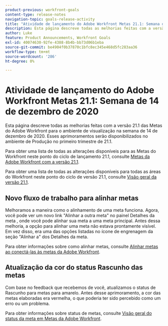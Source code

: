 ```yaml
---
product-previous: workfront-goals
content-type: release-notes
navigation-topic: goals-release-activity
title: "Atividade de lançamento do Adobe Workfront Metas 21.1: Semana de 14 de dezembro de 2020"
description: Esta página descreve todas as melhorias feitas com a versão 21.1 das Metas do Adobe Workfront para o ambiente de visualização na semana de 14 de dezembro de 2020. Esses aprimoramentos serão disponibilizados no ambiente de Produção no primeiro trimestre de 21.1.
author: Luke
feature: Product Announcements, Workfront Goals
exl-id: 40074630-92fe-4388-8b4b-bb73d06b1eba
source-git-commit: be4904f0b37870c1bfc8ec345e468d5fc283aa36
workflow-type: tm+mt
source-wordcount: '286'
ht-degree: 0%

---
```


# Atividade de lançamento do Adobe Workfront Metas 21.1: Semana de 14 de dezembro de 2020

Esta página descreve todas as melhorias feitas com a versão 21.1 das Metas do Adobe Workfront para o ambiente de visualização na semana de 14 de dezembro de 2020. Esses aprimoramentos serão disponibilizados no ambiente de Produção no primeiro trimestre de 21.1.

Para obter uma lista de todas as alterações disponíveis para as Metas do Workfront neste ponto do ciclo de lançamento 21.1, consulte [Metas da Adobe Workfront com a versão 21.1](../../../../product-announcements/product-releases/goals-release-activity/goals-release-21-1.md).

Para obter uma lista de todas as alterações disponíveis para todas as áreas do Workfront neste ponto do ciclo de versão 21.1, consulte [Visão geral da versão 21.1](../../../../product-announcements/product-releases/21.1-release-activity/21-1-release-overview.md).

## Novo fluxo de trabalho para alinhar metas

Melhoramos a maneira como o alinhamento de uma meta funciona. Agora, você pode ver um novo link &quot;Alinhar a outra meta&quot; no painel Detalhes da meta , onde você pode alinhar sua meta a uma meta principal. Antes dessa melhoria, a opção para alinhar uma meta não estava prontamente visível. Em vez disso, era uma das opções listadas no ícone de engrenagem da seção &quot;Alinhar a&quot; dos Detalhes da meta.

Para obter informações sobre como alinhar metas, consulte [Alinhar metas ao conectá-las às metas da Adobe Workfront](../../../../workfront-goals/goal-alignment/align-goals-by-connecting-them.md).

## Atualização da cor do status Rascunho das metas

Com base no feedback que recebemos de você, atualizamos o status de Rascunho para metas para amarelo. Antes desse aprimoramento, a cor das metas elaboradas era vermelha, o que poderia ter sido percebido como um erro ou um problema.

Para obter informações sobre status de metas, consulte [Visão geral do status da meta em Metas da Adobe Workfront](../../../../workfront-goals/goal-management/goal-status-overview.md).
